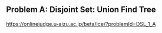 ## Problem A: Disjoint Set: Union Find Tree  
https://onlinejudge.u-aizu.ac.jp/beta/ice/?problemId=DSL_1_A  

